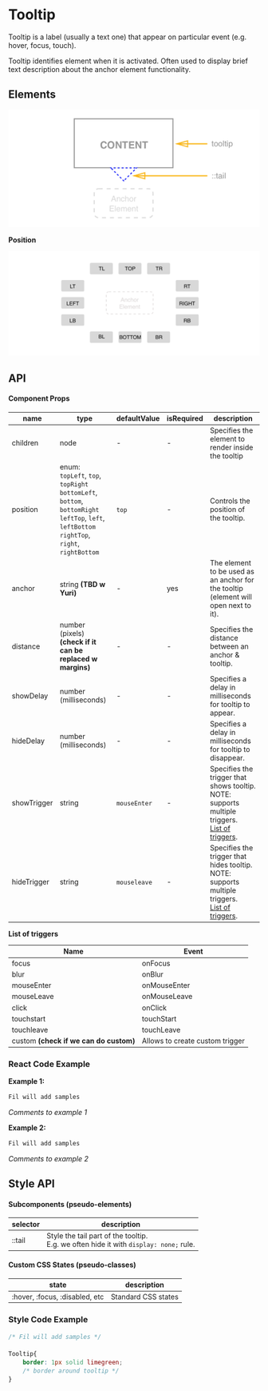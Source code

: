 # Tooltip

Tooltip is a label (usually a text one) that appear on particular event (e.g. hover, focus, touch).

Tooltip identifies element when it is activated. Often used to display brief text description about the anchor element functionality. 


## Elements

![elements](./assets/elements.png)

**Position**

![position](./assets/position.png)

## API

#### Component Props

| name        | type                                     | defaultValue | isRequired | description                              |
| ----------- | ---------------------------------------- | ------------ | ---------- | ---------------------------------------- |
| children    | node                                     | -            | -          | Specifies the element to render inside the tooltip |
| position    | enum: <br>`topLeft`, `top`, `topRight`<br> `bottomLeft`, `bottom`, `bottomRight`<br>`leftTop`, `left`, `leftBottom`<br>`rightTop`, `right`, `rightBottom` | `top`        | -          | Controls the position of the tooltip.    |
| anchor      | string **(TBD w Yuri)**                  | -            | yes        | The element to be used as an anchor for the tooltip (element will open next to it). |
| distance    | number (pixels) **(check if it can be replaced w margins)** | -            | -          | Specifies the distance between an anchor & tooltip. |
| showDelay   | number<br>(milliseconds)                 | -            | -          | Specifies a delay in milliseconds for tooltip to appear. |
| hideDelay   | number<br>(milliseconds)                 | -            | -          | Specifies a delay in milliseconds for tooltip to disappear. |
| showTrigger | string                                   | `mouseEnter` | -          | Specifies the trigger that shows tooltip.<br>NOTE: supports multiple triggers.<br>[List of triggers](#list_or_triggers). |
| hideTrigger | string                                   | `mouseleave` | -          | Specifies the trigger that hides tooltip.<br>NOTE: supports multiple triggers.<br>[List of triggers](#list_of_triggers). |



**List of triggers**

| Name                                   | Event                           |
| -------------------------------------- | ------------------------------- |
| focus                                  | onFocus                         |
| blur                                   | onBlur                          |
| mouseEnter                             | onMouseEnter                    |
| mouseLeave                             | onMouseLeave                    |
| click                                  | onClick                         |
| touchstart                             | touchStart                      |
| touchleave                             | touchLeave                      |
| custom **(check if we can do custom)** | Allows to create custom trigger |



### React Code Example

**Example 1:**

```jsx
Fil will add samples 
```

*Comments to example 1*

**Example 2:**

```jsx
Fil will add samples 
```

*Comments to example 2*

## Style API

#### Subcomponents (pseudo-elements)

| selector | description                              |
| -------- | ---------------------------------------- |
| ::tail   | Style the tail part of the tooltip. <br> E.g. we often hide it with `display: none;` rule. |

#### Custom CSS States (pseudo-classes)

| state                          | description         |
| ------------------------------ | ------------------- |
| :hover, :focus, :disabled, etc | Standard CSS states |

### Style Code Example

```css
/* Fil will add samples */
 
Tooltip{
    border: 1px solid limegreen;
    /* border around tooltip */
}
```